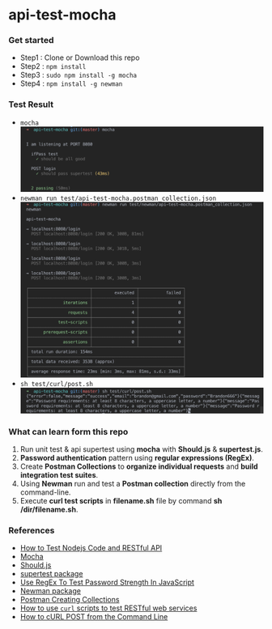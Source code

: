 # api-test-mocha

### Get started
- Step1 : Clone or Download this repo
- Step2 : ```npm install```
- Step3 : ```sudo npm install -g mocha```
- Step4 : ```npm install -g newman```

### Test Result
- ```mocha```
![Image of mocha](https://github.com/ioulungTsai/api-test-mocha/blob/master/images/mocha.png)
- ```newman run test/api-test-mocha.postman_collection.json```
![Image of newman](https://github.com/ioulungTsai/api-test-mocha/blob/master/images/newman.png)
- ```sh test/curl/post.sh```
![Image of curl](https://github.com/ioulungTsai/api-test-mocha/blob/master/images/curl.png)

### What can learn form this repo
1. Run unit test & api supertest using **mocha** with **Should.js** & **supertest.js**.
2. **Password authentication** pattern using **regular expressions (RegEx)**.
3. Create **Postman Collections** to **organize individual requests** and **build integration test suites**.
4. Using **Newman** run and test a **Postman collection** directly from the command-line.
5. Execute **curl test scripts** in **filename.sh** file by command **sh /dir/filename.sh**.

### References
- [How to Test Nodejs Code and RESTful API](https://codeforgeek.com/unit-testing-nodejs-application-using-mocha/?fbclid=IwAR2cgqTrEp-gzkq58RNZgHU49eQJbP3alG79e5U-J8iPV_bQWbkE4BCVm6c)
- [Mocha](https://mochajs.org/)
- [Should.js](https://shouldjs.github.io/)
- [supertest package](https://www.npmjs.com/package/supertest)
- [Use RegEx To Test Password Strength In JavaScript](https://www.thepolyglotdeveloper.com/2015/05/use-regex-to-test-password-strength-in-javascript/)
- [Newman package](https://www.npmjs.com/package/newman#command-line-options)
- [Postman Creating Collections](https://learning.getpostman.com/docs/postman/collections/creating_collections/)
- [How to use `curl` scripts to test RESTful web services](https://alvinalexander.com/web/using-curl-scripts-to-test-restful-web-services)
- [How to cURL POST from the Command Line](http://osxdaily.com/2017/01/30/curl-post-request-command-line-syntax/)
